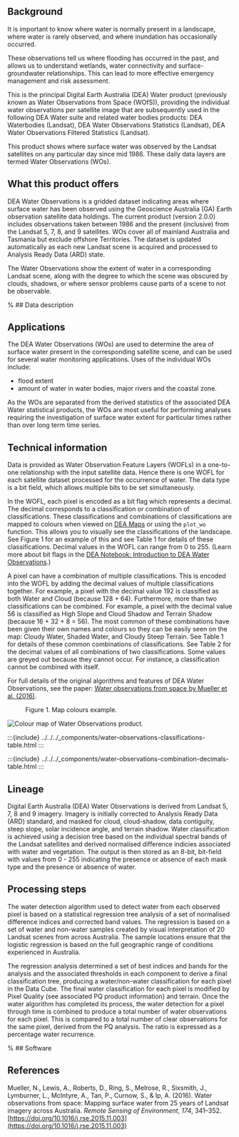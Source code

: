 ## Background

It is important to know where water is normally present in a landscape, where water is rarely observed, and where inundation has occasionally occurred.

These observations tell us where flooding has occurred in the past, and allows us to understand wetlands, water connectivity and surface-groundwater relationships. This can lead to more effective emergency management and risk assessment.

This is the principal Digital Earth Australia (DEA) Water product (previously known as Water Observations from Space (WOfS)), providing the individual water observations per satellite image that are subsequently used in the following DEA Water suite and related water bodies products: DEA Waterbodies (Landsat), DEA Water Observations Statistics (Landsat), DEA Water Observations Filtered Statistics (Landsat).

This product shows where surface water was observed by the Landsat satellites on any particular day since mid 1986. These daily data layers are termed Water Observations (WOs).

## What this product offers

DEA Water Observations is a gridded dataset indicating areas where surface water has been observed using the Geoscience Australia (GA) Earth observation satellite data holdings. The current product (version 2.0.0) includes observations taken between 1986 and the present (inclusive) from the Landsat 5, 7, 8, and 9 satellites. WOs cover all of mainland Australia and Tasmania but exclude offshore Territories. The dataset is updated automatically as each new Landsat scene is acquired and processed to Analysis Ready Data (ARD) state. 

The Water Observations show the extent of water in a corresponding Landsat scene, along with the degree to which the scene was obscured by clouds, shadows, or where sensor problems cause parts of a scene to not be observable.

% ## Data description

## Applications

The DEA Water Observations (WOs) are used to determine the area of surface water present in the corresponding satellite scene, and can be used for several water monitoring applications. Uses of the individual WOs include:
* flood extent
* amount of water in water bodies, major rivers and the coastal zone.

As the WOs are separated from the derived statistics of the associated DEA Water statistical products, the WOs are most useful for performing analyses requiring the investigation of surface water extent for particular times rather than over long term time series.

## Technical information

Data is provided as Water Observation Feature Layers (WOFLs) in a one-to-one relationship with the input satellite data. Hence there is one WOFL for each satellite dataset processed for the occurrence of water. The data type is a bit field, which allows multiple bits to be set simultaneously.

In the WOFL, each pixel is encoded as a bit flag which represents a decimal. The decimal corresponds to a classification or combination of classifications. These classifications and combinations of classifications are mapped to colours when viewed on [DEA Maps](https://maps.dea.ga.gov.au/) or using the `plot_wo` function. This allows you to visually see the classifications of the landscape. See Figure 1 for an example of this and see Table 1 for details of these classifications. Decimal values in the WOFL can range from 0 to 255. (Learn more about bit flags in the [DEA Notebook: Introduction to DEA Water Observations](/notebooks/DEA_products/DEA_Water_Observations/).)

A pixel can have a combination of multiple classifications. This is encoded into the WOFL by adding the decimal values of multiple classifications together. For example, a pixel with the decimal value 192 is classified as both Water and Cloud (because 128 + 64). Furthermore, more than two classifications can be combined. For example, a pixel with the decimal value 56 is classified as High Slope and Cloud Shadow and Terrain Shadow (because 16 + 32 + 8 = 56). The most common of these combinations have been given their own names and colours so they can be easily seen on the map: Cloudy Water, Shaded Water, and Cloudy Steep Terrain. See Table 1 for details of these common combinations of classifications. See Table 2 for the decimal values of all combinations of two classifications. Some values are greyed out because they cannot occur. For instance, a classification cannot be combined with itself.

For full details of the original algorithms and features of DEA Water Observations, see the paper: [Water observations from space by Mueller et al. (2016)](https://doi.org/10.1016/j.rse.2015.11.003).

<figure>
    <figcaption>Figure 1. Map colours example.</figcaption>
</figure>

![Colour map of Water Observations product.](/_files/water-observations/water-observations-colours-example.png)

:::{include} ../../../_components/water-observations-classifications-table.html
:::

:::{include} ../../../_components/water-observations-combination-decimals-table.html
:::

## Lineage

Digital Earth Australia (DEA) Water Observations is derived from Landsat 5, 7, 8 and 9 imagery. Imagery is initially corrected to Analysis Ready Data (ARD) standard, and masked for cloud, cloud-shadow, data contiguity, steep slope, solar incidence angle, and terrain shadow. Water classification is achieved using a decision tree based on the individual spectral bands of the Landsat satellites and derived normalised difference indicies associated with water and vegetation. The output is then stored as an 8-bit, bit-field with values from 0 - 255 indicating the presence or absence of each mask type and the presence or absence of water.

## Processing steps

The water detection algorithm used to detect water from each observed pixel is based on a statistical regression tree analysis of a set of normalised difference indices and corrected band values. The regression is based on a set of water and non-water samples created by visual interpretation of 20 Landsat scenes from across Australia. The sample locations ensure that the logistic regression is based on the full geographic range of conditions experienced in Australia.

The regression analysis determined a set of best indices and bands for the analysis and the associated thresholds in each component to derive a final classification tree, producing a water/non-water classification for each pixel in the Data Cube. The final water classification for each pixel is modified by Pixel Quality (see associated PQ product information) and terrain.
Once the water algorithm has completed its process, the water detection for a pixel through time is combined to produce a total number of water observations for each pixel. This is compared to a total number of clear observations for the same pixel, derived from the PQ analysis. The ratio is expressed as a percentage water recurrence.

% ## Software

## References

Mueller, N., Lewis, A., Roberts, D., Ring, S., Melrose, R., Sixsmith, J., Lymburner, L., McIntyre, A., Tan, P., Curnow, S., & Ip, A. (2016). Water observations from space: Mapping surface water from 25 years of Landsat imagery across Australia. *Remote Sensing of Environment*, *174*, 341–352. [https://doi.org/10.1016/j.rse.2015.11.003](https://doi.org/10.1016/j.rse.2015.11.003)

